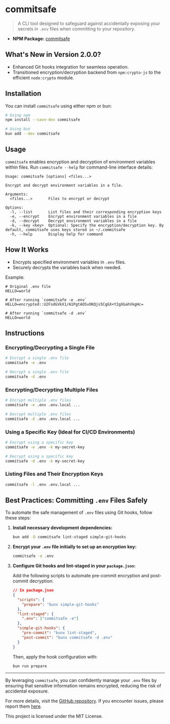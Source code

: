 # commitsafe

> A CLI tool designed to safeguard against accidentally exposing your secrets in `.env` files when committing to your repository.

- **NPM Package:** [commitsafe](https://www.npmjs.com/package/commitsafe)

## What's New in Version 2.0.0?

- Enhanced Git hooks integration for seamless operation.
- Transitioned encryption/decryption backend from `npm:crypto-js` to the efficient `node:crypto` module.

## Installation

You can install `commitsafe` using either npm or bun:

```bash
# Using npm
npm install --save-dev commitsafe
```

```bash
# Using bun
bun add --dev commitsafe
```

## Usage

`commitsafe` enables encryption and decryption of environment variables within files. Run `commitsafe --help` for command-line interface details:

```
Usage: commitsafe [options] <files...>

Encrypt and decrypt environment variables in a file.

Arguments:
  <files...>       Files to encrypt or decrypt

Options:
  -l, --list       List files and their corresponding encryption keys
  -e, --encrypt    Encrypt environment variables in a file
  -d, --decrypt    Decrypt environment variables in a file
  -k, --key <key>  Optional: Specify the encryption/decryption key. By default, commitsafe uses keys stored in ~/.commitsafe
  -h, --help       Display help for command
```

## How It Works

- Encrypts specified environment variables in `.env` files.
- Securely decrypts the variables back when needed.

Example:

```env
# Original .env file
HELLO=world

# After running `commitsafe -e .env`
HELLO=encrypted::U2FsdGVkX1/A1PgtAOSvOKQjs5CgGX+Y2gXGahVkgHc=

# After running `commitsafe -d .env`
HELLO=world
```

## Instructions

### Encrypting/Decrypting a Single File

```bash
# Encrypt a single .env file
commitsafe -e .env

# Decrypt a single .env file
commitsafe -d .env
```

### Encrypting/Decrypting Multiple Files

```bash
# Encrypt multiple .env files
commitsafe -e .env .env.local ...

# Decrypt multiple .env files
commitsafe -d .env .env.local ...
```

### Using a Specific Key (Ideal for CI/CD Environments)

```bash
# Encrypt using a specific key
commitsafe -e .env -k my-secret-key

# Decrypt using a specific key
commitsafe -d .env -k my-secret-key
```

### Listing Files and Their Encryption Keys

```bash
commitsafe -l .env .env.local ...
```

## Best Practices: Committing `.env` Files Safely

To automate the safe management of `.env` files using Git hooks, follow these steps:

1. **Install necessary development dependencies:**

   ```bash
   bun add -D commitsafe lint-staged simple-git-hooks
   ```

2. **Encrypt your `.env` file initially to set up an encryption key:**

   ```bash
   commitsafe -e .env
   ```

3. **Configure Git hooks and lint-staged in your `package.json`:**

   Add the following scripts to automate pre-commit encryption and post-commit decryption:

   ```json
   // In package.json
   {
     "scripts": {
       "prepare": "bunx simple-git-hooks"
     },
     "lint-staged": {
       ".env": ["commitsafe -e"]
     },
     "simple-git-hooks": {
       "pre-commit": "bunx lint-staged",
       "post-commit": "bunx commitsafe -d .env"
     }
   }
   ```

   Then, apply the hook configuration with:

   ```bash
   bun run prepare
   ```

---

By leveraging `commitsafe`, you can confidently manage your `.env` files by ensuring that sensitive information remains encrypted, reducing the risk of accidental exposure.

For more details, visit the [GitHub repository](https://github.com/nrjdalal/commitsafe). If you encounter issues, please report them [here](https://github.com/nrjdalal/commitsafe/issues).

This project is licensed under the MIT License.
